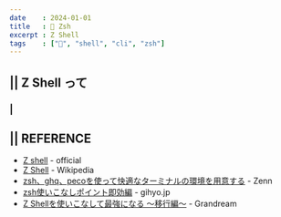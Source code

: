 ```yaml
---
date    : 2024-01-01
title   : 🐚 Zsh
excerpt : Z Shell
tags    : ["🐚", "shell", "cli", "zsh"]
---
```


## || Z Shell って
### | 


## || REFERENCE
- [Z shell](https://zsh.sourceforge.io/) - official
- [Z Shell](https://ja.wikipedia.org/wiki/Z_Shell) - Wikipedia
- [zsh、ghq、pecoを使って快適なターミナルの環境を用意する](https://zenn.dev/fendo181/articles/b3e6b00e3fcaed) - Zenn
- [zsh使いこなしポイント即効編](https://gihyo.jp/dev/serial/01/zsh-book/0003) - gihyo.jp
- [Z Shellを使いこなして最強になる 〜移行編〜](https://www.grandream.jp/blog/zsh-move/) - Grandream
